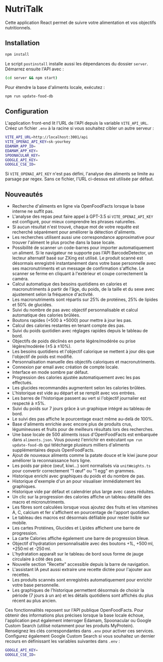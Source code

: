 
# NutriTalk

Cette application React permet de suivre votre alimentation et vos objectifs nutritionnels.

## Installation

```bash
npm install
```

Le script `postinstall` installe aussi les dépendances du dossier `server`. Démarrez ensuite l'API avec :

```bash
(cd server && npm start)
```

Pour étendre la base d'aliments locale, exécutez :

```bash
npm run update-food-db
```

## Configuration

L'application front-end lit l'URL de l'API depuis la variable `VITE_API_URL`.
Créez un fichier `.env` à la racine si vous souhaitez cibler un autre serveur :

```bash
VITE_API_URL=http://localhost:3001/api
VITE_OPENAI_API_KEY=sk-yourkey
EDAMAM_APP_ID=
EDAMAM_APP_KEY=
SPOONACULAR_KEY=
GOOGLE_API_KEY=
GOOGLE_CSE_ID=
```
Si `VITE_OPENAI_API_KEY` n'est pas défini, l'analyse des aliments se limite au parsage par regex.
Sans ce fichier, l'URL ci-dessus est utilisée par défaut.


## Nouveautés

- Recherche d'aliments en ligne via OpenFoodFacts lorsque la base interne ne suffit pas.
- L'analyse des repas peut faire appel à GPT-3.5 si `VITE_OPENAI_API_KEY` est configuré, pour mieux comprendre les phrases naturelles.
- Si aucun résultat n'est trouvé, chaque mot de votre requête est recherché séparément pour améliorer la détection d'aliments.
- Les recherches utilisent aussi une correspondance approximative pour trouver l'aliment le plus proche dans la base locale.
- Possibilité de scanner un code-barres pour importer automatiquement un aliment.
  Si le navigateur ne supporte pas l'API BarcodeDetector, un lecteur alternatif basé sur ZXing est utilisé.
  Le produit scanné est désormais enregistré instantanément dans votre base personnelle avec ses macronutriments et un message de confirmation s'affiche.
  Le scanner se ferme en cliquant à l'extérieur et coupe correctement la caméra.
- Calcul automatique des besoins quotidiens en calories et macronutriments à partir de l'âge, du poids, de la taille et du sexe avec ajustement selon la fréquence d'activité.
- Les macronutriments sont répartis sur 25% de protéines, 25% de lipides et 50% de glucides.
- Suivi du nombre de pas avec objectif personnalisable et calcul automatique des calories brûlées.
- Boutons rapides (+500 à +5000) pour mettre à jour les pas.
- Calcul des calories restantes en tenant compte des pas.
- Suivi du poids quotidien avec réglages rapides depuis le tableau de bord.
- Objectifs de poids déclinés en perte légère/modérée ou prise légère/modérée (±5 à ±10%).
- Les besoins quotidiens et l'objectif calorique se mettent à jour dès que l'objectif de poids est modifié.
- Personnalisation manuelle des objectifs caloriques et macronutriments.
- Connexion par email avec création de compte locale.
- Interface en mode sombre par défaut.
- Progression des calories ajustée automatiquement avec les pas effectués.
- Les glucides recommandés augmentent selon les calories brûlées.
- L'historique est vide au départ et se remplit avec vos entrées.
- Les barres de l'historique passent au vert si l'objectif journalier est respecté à ±5%.
- Suivi du poids sur 7 jours grâce à un graphique intégré au tableau de bord.
- Le suivi des pas affiche le pourcentage exact même au-delà de 100%.
- Base d'aliments enrichie avec encore plus de produits crus, légumineuses et fruits pour de meilleurs résultats lors des recherches.
- Une base locale de 500 aliments issus d'OpenFoodFacts est embarquée dans `aliments.json`.
  Vous pouvez l'enrichir en exécutant `npm run update-food-db` qui télécharge
  plusieurs milliers d'aliments supplémentaires depuis OpenFoodFacts.
- Ajout de nouveaux aliments comme la patate douce et le kiwi jaune pour améliorer la reconnaissance hors ligne.
- Les poids par pièce (oeuf, kiwi...) sont normalisés via `unitWeights.ts` pour convertir correctement "1 œuf" ou "1 egg" en grammes.
- Historique enrichi avec graphiques du poids et du nombre de pas.
- Historique d'exemple d'un an pour visualiser immédiatement les graphiques.
- Historique vide par défaut et calendrier plus large avec cases réduites.
- Un clic sur la progression des calories affiche un tableau détaillé des macro et micronutriments.
- Les fibres sont calculées lorsque vous ajoutez des fruits et les vitamines A, C, calcium et fer s'affichent en pourcentage de l'apport quotidien.
- Le tableau des macros est désormais défilable pour rester lisible sur mobile.
- Les cartes Protéines, Glucides et Lipides affichent une barre de progression.
- La carte Calories affiche également une barre de progression bleue.
- Objectif d'hydratation personnalisable avec des boutons +1L, +500 ml, +250 ml et -250 ml.
- L'hydratation apparaît sur le tableau de bord sous forme de jauge circulaire à côté des pas.
- Nouvelle section "Recette" accessible depuis la barre de navigation.
- L'assistant IA peut aussi extraire une recette dictée pour l'ajouter aux recettes.
- Les produits scannés sont enregistrés automatiquement pour enrichir votre base personnelle.
- Les graphiques de l'historique permettent désormais de choisir la période (7 jours à un an) et les détails quotidiens sont affichés du plus récent au plus ancien.

Ces fonctionnalités reposent sur l'API publique OpenFoodFacts.
Pour obtenir des informations plus précises lorsque la base locale échoue,
l'application peut également interroger Edamam, Spoonacular ou
Google Custom Search (utilisé notamment pour les produits MyProtein).
Renseignez les clés correspondantes dans `.env` pour activer ces services.
Configurez également Google Custom Search si vous souhaitez un dernier recours
en définissant les variables suivantes dans `.env` :

```bash
GOOGLE_API_KEY=
GOOGLE_CSE_ID=
```
